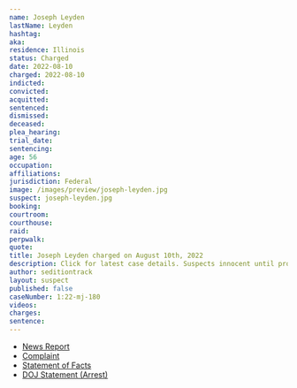 ```yaml
---
name: Joseph Leyden
lastName: Leyden
hashtag:
aka:
residence: Illinois
status: Charged
date: 2022-08-10
charged: 2022-08-10
indicted:
convicted:
acquitted:
sentenced:
dismissed:
deceased:
plea_hearing:
trial_date:
sentencing:
age: 56
occupation:
affiliations:
jurisdiction: Federal
image: /images/preview/joseph-leyden.jpg
suspect: joseph-leyden.jpg
booking:
courtroom:
courthouse:
raid:
perpwalk:
quote:
title: Joseph Leyden charged on August 10th, 2022
description: Click for latest case details. Suspects innocent until proven guilty.
author: seditiontrack
layout: suspect
published: false
caseNumber: 1:22-mj-180
videos:
charges:
sentence:
---
```


- [News Report](https://wgntv.com/news/chicago-news/local-brothers-charged-in-jan-6-capitol-riot/)
- [Complaint](https://www.justice.gov/usao-dc/case-multi-defendant/file/1528156/download)
- [Statement of Facts](https://www.justice.gov/usao-dc/case-multi-defendant/file/1528161/download)
- [DOJ Statement (Arrest)](https://www.justice.gov/usao-dc/pr/illinois-men-arrested-felony-and-misdemeanor-charges-actions-during-jan-6-capitol-breach)
